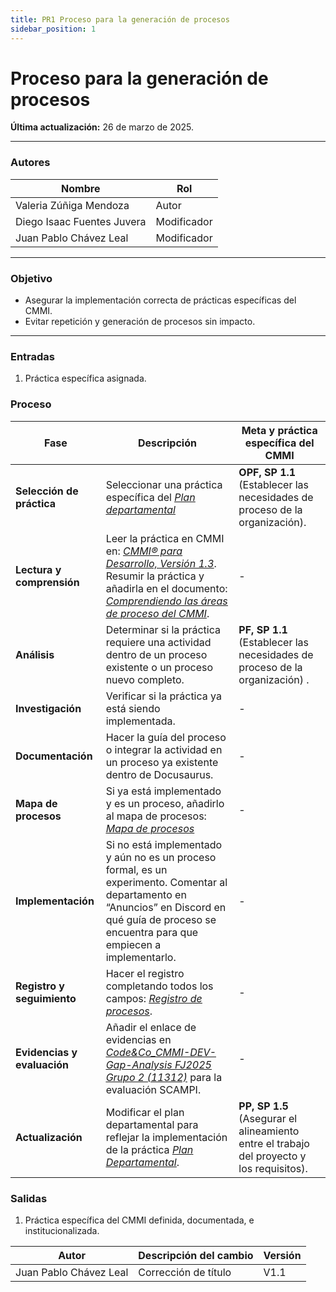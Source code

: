 ```yaml
---
title: PR1 Proceso para la generación de procesos
sidebar_position: 1
---
```


# Proceso para la generación de procesos

**Última actualización:** 26 de marzo de 2025.

---

### Autores

| Nombre                     | Rol         |
| -------------------------- | ----------- |
| Valeria Zúñiga Mendoza     | Autor       |
| Diego Isaac Fuentes Juvera | Modificador |
| Juan Pablo Chávez Leal     | Modificador |

---

### Objetivo

- Asegurar la implementación correcta de prácticas específicas del CMMI.
- Evitar repetición y generación de procesos sin impacto.

---

### Entradas

1. Práctica específica asignada.

### Proceso

| Fase                        | Descripción                                                                                                                                                                                                                                                                                                                                            | Meta y práctica específica del CMMI                                                       |
| --------------------------- | ------------------------------------------------------------------------------------------------------------------------------------------------------------------------------------------------------------------------------------------------------------------------------------------------------------------------------------------------------ | ----------------------------------------------------------------------------------------- |
| **Selección de práctica**   | Seleccionar una práctica específica del <u>_[Plan departamental](https://docs.google.com/spreadsheets/d/1eTiN_r1-Mm11OrqFt4T_miCeuI83M9zV5oTAhV1rUso/edit?usp=sharing)_ </u>                                                                                                                                                                            | **OPF, SP 1.1** (Establecer las necesidades de proceso de la organización).               |
| **Lectura y comprensión**   | Leer la práctica en CMMI en: <u>_[CMMI® para Desarrollo, Versión 1.3](https://insights.sei.cmu.edu/documents/87/2010_019_001_28782.pdf)_</u>. Resumir la práctica y añadirla en el documento: <u>_[Comprendiendo las áreas de proceso del CMMI](https://docs.google.com/document/d/19lSwMuoRpzJko4hnMJNj_W6A81tCjo35x_u47YBxRyw/edit?usp=sharing)_</u>. | -                                                                                         |
| **Análisis**                | Determinar si la práctica requiere una actividad dentro de un proceso existente o un proceso nuevo completo.                                                                                                                                                                                                                                           | **PF, SP 1.1** (Establecer las necesidades de proceso de la organización) .               |
| **Investigación**           | Verificar si la práctica ya está siendo implementada.                                                                                                                                                                                                                                                                                                  | -                                                                                         |
| **Documentación**           | Hacer la guía del proceso o integrar la actividad en un proceso ya existente dentro de Docusaurus.                                                                                                                                                                                                                                                     | -                                                                                         |
| **Mapa de procesos**        | Si ya está implementado y es un proceso, añadirlo al mapa de procesos: <u>_[Mapa de procesos](/docs/intro/mapa-procesos)_</u>                                                                                                                                                    | -                                                                                         |
| **Implementación**          | Si no está implementado y aún no es un proceso formal, es un experimento. Comentar al departamento en “Anuncios” en Discord en qué guía de proceso se encuentra para que empiecen a implementarlo.                                                                                                                                                     | -                                                                                         |
| **Registro y seguimiento**  | Hacer el registro completando todos los campos: <u>_[Registro de procesos](https://docs.google.com/spreadsheets/d/18SHmBFPBfMzNBGKS2MCTInfWZjIuCaOdzfeRAsxTqlY/edit?usp=sharing)_</u>.                                                                                                                                                                  | -                                                                                         |
| **Evidencias y evaluación** | Añadir el enlace de evidencias en <u>_[Code&Co_CMMI-DEV-Gap-Analysis FJ2025 Grupo 2 (11312)](https://docs.google.com/spreadsheets/d/1hW2CMK-EKuXaOXwrbGjtfbg8v-DST-pHOJA2ZV5LNhk/edit?usp=sharing)_</u> para la evaluación SCAMPI.                                                                                                                      | -                                                                                         |
| **Actualización**           | Modificar el plan departamental para reflejar la implementación de la práctica <u>_[Plan Departamental](https://docs.google.com/spreadsheets/d/1eTiN_r1-Mm11OrqFt4T_miCeuI83M9zV5oTAhV1rUso/edit?usp=sharing)_</u>.                                                                                                                                     | **PP, SP 1.5** (Asegurar el alineamiento entre el trabajo del proyecto y los requisitos). |

### Salidas

1. Práctica específica del CMMI definida, documentada, e institucionalizada.


| Autor | Descripción del cambio | Versión |
|---------|-------------------------|---------|
| Juan Pablo Chávez Leal | Corrección de título | V1.1 |